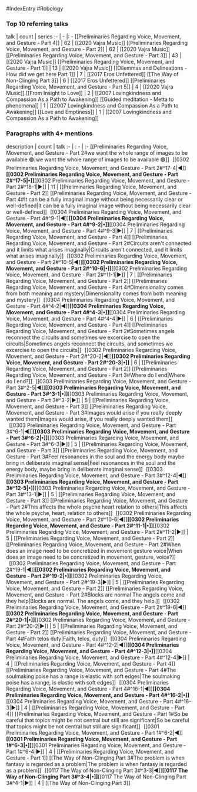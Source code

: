 #IndexEntry #Robology

### Top 10 referring talks
talk | count | series
:- | - |: -
[[Preliminaries Regarding Voice, Movement, and Gesture - Part 4]] | 62 | [[2020 Vajra Music]]
[[Preliminaries Regarding Voice, Movement, and Gesture - Part 2]] | 62 | [[2020 Vajra Music]]
[[Preliminaries Regarding Voice, Movement, and Gesture - Part 3]] | 43 | [[2020 Vajra Music]]
[[Preliminaries Regarding Voice, Movement, and Gesture - Part 1]] | 13 | [[2020 Vajra Music]]
[[Dilemmas and Delineations - How did we get here Part 1]] | 7 | [[2017 Eros Unfettered]]
[[The Way of Non-Clinging Part 3]] | 6 | [[2017 Eros Unfettered]]
[[Preliminaries Regarding Voice, Movement, and Gesture - Part 5]] | 4 | [[2020 Vajra Music]]
[[From Insight to Love]] | 2 | [[2007 Lovingkindness and Compassion As a Path to Awakening]]
[[Guided meditation - Metta to phenomena]] | 1 | [[2007 Lovingkindness and Compassion As a Path to Awakening]]
[[Love and Emptiness]] | 1 | [[2007 Lovingkindness and Compassion As a Path to Awakening]]

### Paragraphs with 4+ mentions
description | count | talk
:- | : - | :-
[[Preliminaries Regarding Voice, Movement, and Gesture - Part 2#we want the whole range of images to be available 🟢\|we want the whole range of images to be available 🟢]] &nbsp;&nbsp;[[0302 Preliminaries Regarding Voice, Movement, and Gesture - Part 2#^17-4\|◀]]**[[0302 Preliminaries Regarding Voice, Movement, and Gesture - Part 2#^17-5\|•]]**[[0302 Preliminaries Regarding Voice, Movement, and Gesture - Part 2#^18-1\|▶]] | 11 | [[Preliminaries Regarding Voice, Movement, and Gesture - Part 2]]
[[Preliminaries Regarding Voice, Movement, and Gesture - Part 4#It can be a fully imaginal image without being necessarily clear or well-defined\|It can be a fully imaginal image without being necessarily clear or well-defined]] &nbsp;&nbsp;[[0304 Preliminaries Regarding Voice, Movement, and Gesture - Part 4#^9-1\|◀]]**[[0304 Preliminaries Regarding Voice, Movement, and Gesture - Part 4#^9-2\|•]]**[[0304 Preliminaries Regarding Voice, Movement, and Gesture - Part 4#^9-3\|▶]] | 7 | [[Preliminaries Regarding Voice, Movement, and Gesture - Part 4]]
[[Preliminaries Regarding Voice, Movement, and Gesture - Part 2#Circuits aren't connected and it limits what arises imaginally\|Circuits aren't connected, and it limits what arises imaginally]] &nbsp;&nbsp;[[0302 Preliminaries Regarding Voice, Movement, and Gesture - Part 2#^10-5\|◀]]**[[0302 Preliminaries Regarding Voice, Movement, and Gesture - Part 2#^10-6\|•]]**[[0302 Preliminaries Regarding Voice, Movement, and Gesture - Part 2#^11-1\|▶]] | 7 | [[Preliminaries Regarding Voice, Movement, and Gesture - Part 2]]
[[Preliminaries Regarding Voice, Movement, and Gesture - Part 4#Dimensionality comes from both meaning and mystery\|Dimensionality comes from both meaning and mystery]] &nbsp;&nbsp;[[0304 Preliminaries Regarding Voice, Movement, and Gesture - Part 4#^4-2\|◀]]**[[0304 Preliminaries Regarding Voice, Movement, and Gesture - Part 4#^4-3\|•]]**[[0304 Preliminaries Regarding Voice, Movement, and Gesture - Part 4#^4-4\|▶]] | 6 | [[Preliminaries Regarding Voice, Movement, and Gesture - Part 4]]
[[Preliminaries Regarding Voice, Movement, and Gesture - Part 2#Sometimes angels reconnect the circuits and sometimes we excercise to open the circuits\|Sometimes angels reconnect the circuits, and sometimes we excercise to open the circuits]] &nbsp;&nbsp;[[0302 Preliminaries Regarding Voice, Movement, and Gesture - Part 2#^20-2\|◀]]**[[0302 Preliminaries Regarding Voice, Movement, and Gesture - Part 2#^20-3\|•]]** | 6 | [[Preliminaries Regarding Voice, Movement, and Gesture - Part 2]]
[[Preliminaries Regarding Voice, Movement, and Gesture - Part 3#Where do I end\|Where do I end?]] &nbsp;&nbsp;[[0303 Preliminaries Regarding Voice, Movement, and Gesture - Part 3#^2-5\|◀]]**[[0303 Preliminaries Regarding Voice, Movement, and Gesture - Part 3#^3-1\|•]]**[[0303 Preliminaries Regarding Voice, Movement, and Gesture - Part 3#^3-2\|▶]] | 5 | [[Preliminaries Regarding Voice, Movement, and Gesture - Part 3]]
[[Preliminaries Regarding Voice, Movement, and Gesture - Part 3#Images would arise if you really deeply wanted them\|Images would arise, if you really deeply wanted them]] &nbsp;&nbsp;[[0303 Preliminaries Regarding Voice, Movement, and Gesture - Part 3#^6-1\|◀]]**[[0303 Preliminaries Regarding Voice, Movement, and Gesture - Part 3#^6-2\|•]]**[[0303 Preliminaries Regarding Voice, Movement, and Gesture - Part 3#^6-3\|▶]] | 5 | [[Preliminaries Regarding Voice, Movement, and Gesture - Part 3]]
[[Preliminaries Regarding Voice, Movement, and Gesture - Part 3#Feel resonances in the soul and the energy body maybe bring in deliberate imaginal sense\|Feel resonances in the soul and the energy body, maybe bring in deliberate imaginal sense]] &nbsp;&nbsp;[[0303 Preliminaries Regarding Voice, Movement, and Gesture - Part 3#^12-4\|◀]]**[[0303 Preliminaries Regarding Voice, Movement, and Gesture - Part 3#^12-5\|•]]**[[0303 Preliminaries Regarding Voice, Movement, and Gesture - Part 3#^13-1\|▶]] | 5 | [[Preliminaries Regarding Voice, Movement, and Gesture - Part 3]]
[[Preliminaries Regarding Voice, Movement, and Gesture - Part 2#This affects the whole psyche heart relation to others\|This affects the whole psyche, heart, relation to others]] &nbsp;&nbsp;[[0302 Preliminaries Regarding Voice, Movement, and Gesture - Part 2#^10-6\|◀]]**[[0302 Preliminaries Regarding Voice, Movement, and Gesture - Part 2#^11-1\|•]]**[[0302 Preliminaries Regarding Voice, Movement, and Gesture - Part 2#^11-2\|▶]] | 5 | [[Preliminaries Regarding Voice, Movement, and Gesture - Part 2]]
[[Preliminaries Regarding Voice, Movement, and Gesture - Part 2#When does an image need to be concretized in movement gesture voice\|When does an image need to be concretized in movement, gesture, voice?]] &nbsp;&nbsp;[[0302 Preliminaries Regarding Voice, Movement, and Gesture - Part 2#^19-1\|◀]]**[[0302 Preliminaries Regarding Voice, Movement, and Gesture - Part 2#^19-2\|•]]**[[0302 Preliminaries Regarding Voice, Movement, and Gesture - Part 2#^19-3\|▶]] | 5 | [[Preliminaries Regarding Voice, Movement, and Gesture - Part 2]]
[[Preliminaries Regarding Voice, Movement, and Gesture - Part 2#Blocks are normal The angels come and they help\|Blocks are normal. The angels come, and they help.]] &nbsp;&nbsp;[[0302 Preliminaries Regarding Voice, Movement, and Gesture - Part 2#^19-6\|◀]]**[[0302 Preliminaries Regarding Voice, Movement, and Gesture - Part 2#^20-1\|•]]**[[0302 Preliminaries Regarding Voice, Movement, and Gesture - Part 2#^20-2\|▶]] | 5 | [[Preliminaries Regarding Voice, Movement, and Gesture - Part 2]]
[[Preliminaries Regarding Voice, Movement, and Gesture - Part 4#Faith telos duty\|Faith, telos, duty]] &nbsp;&nbsp;[[0304 Preliminaries Regarding Voice, Movement, and Gesture - Part 4#^12-2\|◀]]**[[0304 Preliminaries Regarding Voice, Movement, and Gesture - Part 4#^12-3\|•]]**[[0304 Preliminaries Regarding Voice, Movement, and Gesture - Part 4#^12-4\|▶]] | 4 | [[Preliminaries Regarding Voice, Movement, and Gesture - Part 4]]
[[Preliminaries Regarding Voice, Movement, and Gesture - Part 4#The soulmaking poise has a range is elastic with soft edges\|The soulmaking poise has a range, is elastic with soft edges]] &nbsp;&nbsp;[[0304 Preliminaries Regarding Voice, Movement, and Gesture - Part 4#^16-1\|◀]]**[[0304 Preliminaries Regarding Voice, Movement, and Gesture - Part 4#^16-2\|•]]**[[0304 Preliminaries Regarding Voice, Movement, and Gesture - Part 4#^16-3\|▶]] | 4 | [[Preliminaries Regarding Voice, Movement, and Gesture - Part 4]]
[[Preliminaries Regarding Voice, Movement, and Gesture - Part 1#So be careful that topics might be not central but still are significant\|So be careful that topics might be not central but still are significant]] &nbsp;&nbsp;[[0301 Preliminaries Regarding Voice, Movement, and Gesture - Part 1#^6-2\|◀]]**[[0301 Preliminaries Regarding Voice, Movement, and Gesture - Part 1#^6-3\|•]]**[[0301 Preliminaries Regarding Voice, Movement, and Gesture - Part 1#^6-4\|▶]] | 4 | [[Preliminaries Regarding Voice, Movement, and Gesture - Part 1]]
[[The Way of Non-Clinging Part 3#The problem is when fantasy is regarded as a problem\|The problem is when fantasy is regarded as a problem]] &nbsp;&nbsp;[[0117 The Way of Non-Clinging Part 3#^3-3\|◀]]**[[0117 The Way of Non-Clinging Part 3#^3-4\|•]]**[[0117 The Way of Non-Clinging Part 3#^4-1\|▶]] | 4 | [[The Way of Non-Clinging Part 3]]

